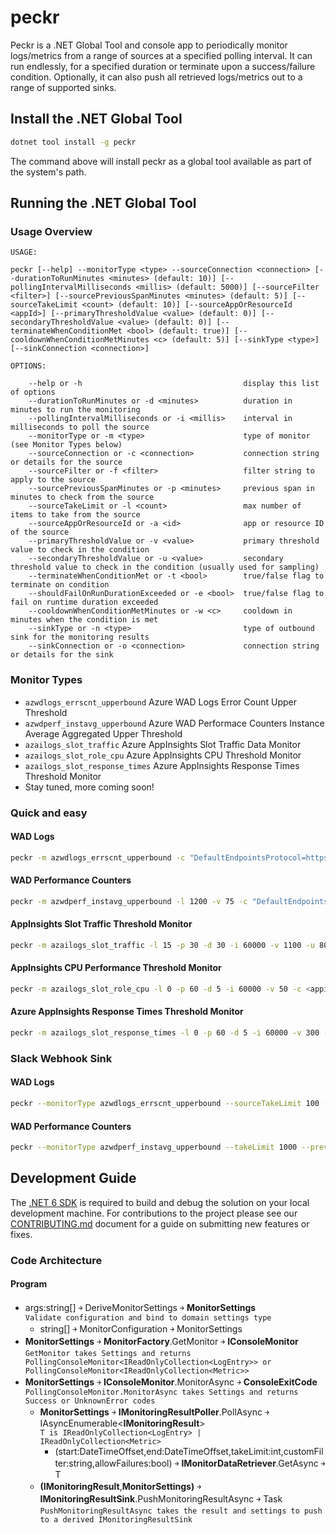 ﻿# peckr
Peckr is a .NET Global Tool and console app to periodically monitor logs/metrics from a range of sources at a specified polling interval. 
It can run endlessly, for a specified duration or terminate upon a success/failure condition. Optionally, it can also push all retrieved logs/metrics out to a range of supported sinks.

## Install the .NET Global Tool
```bash
dotnet tool install -g peckr
```
The command above will install peckr as a global tool available as part of the system's path.

## Running the .NET Global Tool
### Usage Overview
    USAGE: 
    
    peckr [--help] --monitorType <type> --sourceConnection <connection> [--durationToRunMinutes <minutes> (default: 10)] [--pollingIntervalMilliseconds <millis> (default: 5000)] [--sourceFilter <filter>] [--sourcePreviousSpanMinutes <minutes> (default: 5)] [--sourceTakeLimit <count> (default: 10)] [--sourceAppOrResourceId <appId>] [--primaryThresholdValue <value> (default: 0)] [--secondaryThresholdValue <value> (default: 0)] [--terminateWhenConditionMet <bool> (default: true)] [--cooldownWhenConditionMetMinutes <c> (default: 5)] [--sinkType <type>] [--sinkConnection <connection>]

    OPTIONS:

        --help or -h                                    display this list of options
        --durationToRunMinutes or -d <minutes>          duration in minutes to run the monitoring
        --pollingIntervalMilliseconds or -i <millis>    interval in milliseconds to poll the source
        --monitorType or -m <type>                      type of monitor (see Monitor Types below)
        --sourceConnection or -c <connection>           connection string or details for the source
        --sourceFilter or -f <filter>                   filter string to apply to the source
        --sourcePreviousSpanMinutes or -p <minutes>     previous span in minutes to check from the source
        --sourceTakeLimit or -l <count>                 max number of items to take from the source
        --sourceAppOrResourceId or -a <id>              app or resource ID of the source 
        --primaryThresholdValue or -v <value>           primary threshold value to check in the condition
        --secondaryThresholdValue or -u <value>         secondary threshold value to check in the condition (usually used for sampling)
        --terminateWhenConditionMet or -t <bool>        true/false flag to terminate on condition
        --shouldFailOnRunDurationExceeded or -e <bool>  true/false flag to fail on runtime duration exceeded
        --cooldownWhenConditionMetMinutes or -w <c>     cooldown in minutes when the condition is met 
        --sinkType or -n <type>                         type of outbound sink for the monitoring results
        --sinkConnection or -o <connection>             connection string or details for the sink

### Monitor Types
- `azwdlogs_errscnt_upperbound`                    Azure WAD Logs Error Count Upper Threshold
- `azwdperf_instavg_upperbound`                    Azure WAD Performace Counters Instance Average Aggregated Upper Threshold
- `azailogs_slot_traffic`                          Azure AppInsights Slot Traffic Data Monitor
- `azailogs_slot_role_cpu`                         Azure AppInsights CPU Threshold Monitor
- `azailogs_slot_response_times`                   Azure AppInsights Response Times Threshold Monitor
- Stay tuned, more coming soon!

### Quick and easy
#### WAD Logs 
```bash
peckr -m azwdlogs_errscnt_upperbound -c "DefaultEndpointsProtocol=https;AccountName=fooapistor;AccountKey=xxxxxxxxxxxxxxxxxxxx==" -f "EventId ne 1337'"
```

#### WAD Performance Counters
```bash
peckr -m azwdperf_instavg_upperbound -l 1200 -v 75 -c "DefaultEndpointsProtocol=https;AccountName=fooapistor;AccountKey=xxxxxxxxxxxxxxxxxxxx==" -f "Counter eq 'Processor\% Processor Time'" 
```

#### AppInsights Slot Traffic Threshold Monitor
```bash
peckr -m azailogs_slot_traffic -l 15 -p 30 -d 30 -i 60000 -v 1100 -u 80 -c <appinsights-api-key> -t true -a <appinsights-resource-id> -e true -f "requests | extend deploymentId = tostring(customDimensions.DeploymentId)| where deploymentId == \"<slot-deployment-id>\"| summarize AverageRateRequestsPerSecond=sum(itemCount)/10 by deploymentId, bin(timestamp, 10s)" 
```

#### AppInsights CPU Performance Threshold Monitor
```bash
peckr -m azailogs_slot_role_cpu -l 0 -p 60 -d 5 -i 60000 -v 50 -c <appinsights-api-key> -t true -a <appinsights-resource-id> -e false -f "performanceCounters | where counter endswith \"Processor Time Normalized\" | extend deploymentId = tostring(customDimensions.DeploymentId) | where deploymentId == \"<slot-deployment-id>\" | summarize max(value) by bin(timestamp, 2h), cloud_RoleInstance, deploymentId" 
```

#### Azure AppInsights Response Times Threshold Monitor
```bash
peckr -m azailogs_slot_response_times -l 0 -p 60 -d 5 -i 60000 -v 300 -c <appinsights-api-key> -t true -a <appinsights-resource-id> -e false -f "requests | where name !startswith \"GET /diagnostics\" | extend deploymentId = tostring(customDimensions.DeploymentId)  | where deploymentId == \"<slot-deployment-id>\" | extend ep = split(tolower(name), \"/\") | extend lastItemIdx = array_length(ep) - 1 | extend lastSegment = tostring(ep[lastItemIdx]) | extend removeLastSegment = isempty(lastSegment) or isnotnull(toint(lastSegment)) | extend sliceIdx = case(removeLastSegment, lastItemIdx - 1, lastItemIdx) | extend endpoint = strcat_array(array_slice(ep, 1,sliceIdx), \"/\") | summarize percentileResponeTimeMs=percentile(duration, 99) by bin(timestamp, 2h), endpoint, deploymentId" 
```

### Slack Webhook Sink

#### WAD Logs
```bash
peckr --monitorType azwdlogs_errscnt_upperbound --sourceTakeLimit 100 --sourceConnection "DefaultEndpointsProtocol=https;AccountName=fooapistor;AccountKey=xxxxxxxxxxxxxxxxxxxx==" --sourceAppOrResourceId "Foo API" --sourceFilter "EventId ne 1337'" --sinkType slackwebhook --sinkConnection "https://hooks.slack.com/services/zzzzz/yyyyyy/xxxxxx"
```

#### WAD Performance Counters
```bash
peckr --monitorType azwdperf_instavg_upperbound --takeLimit 1000 --previousSpanMinutes 5 --expectedRunDurationMinutes 15 --pollingDelayMilliseconds 10000 --primaryThresholdValue 20 --sourceConnection "DefaultEndpointsProtocol=https;AccountName=fooapistor;AccountKey=xxxxxxxxxxxxxxxxxxxx==" --appOrResourceId "Foo API" --sourceFilter "Counter eq 'Processor\% Processor Time'" --sinkType slackwebhook --sinkConnection "https://hooks.slack.com/services/zzzzz/yyyyyy/xxxxxx"
```

## Development Guide
The [.NET 6 SDK](https://dotnet.microsoft.com/download/dotnet/6.0) is required to build and debug the solution on your local development machine. 
For contributions to the project please see our [CONTRIBUTING.md](./CONTRIBUTING.md) document for a guide on submitting new features or fixes.

### Code Architecture
#### Program
-   args:string[] ￫ DeriveMonitorSettings ￫ **MonitorSettings**\
    `Validate configuration and bind to domain settings type`
    -   string[] ￫ MonitorConfiguration ￫ MonitorSettings
-   **MonitorSettings** ￫ **MonitorFactory**.GetMonitor ￫ **IConsoleMonitor**\
    `GetMonitor takes Settings and returns PollingConsoleMonitor<IReadOnlyCollection<LogEntry>> or PollingConsoleMonitor<IReadOnlyCollection<Metric>>`
-   **MonitorSettings** ￫ **IConsoleMonitor**.MonitorAsync ￫ **ConsoleExitCode**\
    `PollingConsoleMonitor.MonitorAsync takes Settings and returns Success or UnknownError codes`
    -   **MonitorSettings** ￫ **IMonitoringResultPoller<T>**.PollAsync ￫ IAsyncEnumerable<**IMonitoringResult<T>**>\
        `T is IReadOnlyCollection<LogEntry> | IReadOnlyCollection<Metric>`
        -   (start:DateTimeOffset,end:DateTimeOffset,takeLimit:int,customFilter:string,allowFailures:bool) ￫ **IMonitorDataRetriever<T>**.GetAsync ￫ T
    -   **(IMonitoringResult<T>**,**MonitorSettings)** ￫ **IMonitoringResultSink<T>**.PushMonitoringResultAsync ￫ Task\
        `PushMonitoringResultAsync takes the result and settings to push to a derived IMonitoringResultSink`